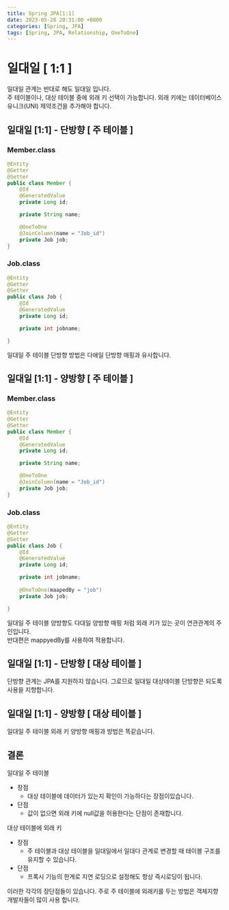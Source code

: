 ```yaml
---
title: Spring JPA[1:1]
date: 2023-05-28 20:31:00 +0800
categories: [Spring, JPA]
tags: [Spring, JPA, Relationship, OneToOne]
---
```


# 일대일 [ 1:1 ]
일대일 관계는 반대로 해도 일대일 입니다.  
주 테이블이나, 대상 테이블 중에 외래 키 선택이 가능합니다.
외래 키에는 데이터베이스 유니크(UNI) 제약조건을 추가해야 합니다. 
## 일대일 [1:1] - 단방향 [ 주 테이블 ]
### Member.class
```java
@Entity
@Getter
@Setter
public class Member {
    @Id
    @GeneratedValue
    private Long id;

    private String name;

    @OneToOne
    @JoinColumn(name = "Job_id")
    private Job job;
}

```
### Job.class
```java
@Entity
@Getter
@Setter
public class Job {
    @Id
    @GeneratedValue
    private Long id;

    private int jobname;

}
```
일대일 주 테이블 단방향 방법은 다애일 단방향 매핑과 유사합니다.

## 일대일 [1:1] - 양방향 [ 주 테이블 ]
### Member.class
```java
@Entity
@Getter
@Setter
public class Member {
    @Id
    @GeneratedValue
    private Long id;

    private String name;

    @OneToOne
    @JoinColumn(name = "Job_id")
    private Job job;
}

```
### Job.class
```java
@Entity
@Getter
@Setter
public class Job {
    @Id
    @GeneratedValue
    private Long id;

    private int jobname;
    
    @OneToOne(maapedBy = "job")
    private Job job;

}
```
일대일 주 테이블 양방향도 다대일 양방향 매핑 처럼 외래 키가 있는 곳이 연관관계의 주인입니다.  
반대편은 mappyedBy를 사용하여 적용합니다.

## 일대일 [1:1] - 단방향 [ 대상 테이블 ]
단방향 관계는 JPA를 지원하지 않습니다.
그로므로 일대일 대상테이블 단방향은 되도록 사용을 지향합니다.

## 일대일 [1:1] - 양방향 [ 대상 테이블 ]
일대일 주 테이블 외래 키 양방향 매핑과 방법은 똑같습니다.

## 결론
일대일 주 테이블
- 장점
    - 대상 테이블에 데이터가 있는지 확인이 가능하다는 장점이있습니다.
- 단점
    - 값이 없으면 외래 키에 null값을 허용한다는 단점이 존재합니다.

대상 테이블에 외래 키
- 장점
    - 주 테이블과 대상 테이블을 일대일에서 일대다 관계로 변경할 때 테이블 구조를 유지할 수 있습니다.
- 단점
    - 프록시 기능의 한계로 지연 로딩으로 설정해도 항상 즉시로딩이 됩니다.

이러한 각각의 장단점들이 있습니다.
주로 주 테이블에 외래키를 두는 방법은 객체지향 개발자들이 많이 사용 합니다.